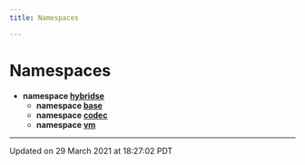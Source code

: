```yaml
---
title: Namespaces

---
```

# Namespaces




* **namespace [hybridse](/hybridse/usage/api/c++/Namespaces/namespacehybridse.md)** 
    * **namespace [base](/hybridse/usage/api/c++/Namespaces/namespacehybridse_1_1base.md)** 
    * **namespace [codec](/hybridse/usage/api/c++/Namespaces/namespacehybridse_1_1codec.md)** 
    * **namespace [vm](/hybridse/usage/api/c++/Namespaces/namespacehybridse_1_1vm.md)** 



-------------------------------

Updated on 29 March 2021 at 18:27:02 PDT
